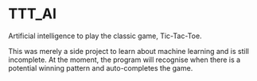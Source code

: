 # TTT_AI
Artificial intelligence to play the classic game, Tic-Tac-Toe.

This was merely a side project to learn about machine learning and is still incomplete.
At the moment, the program will recognise when there is a potential winning pattern and
auto-completes the game.
